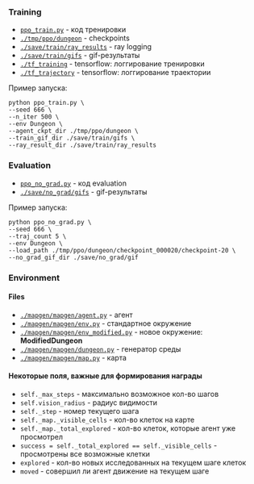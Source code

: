 ### Training 

- [`ppo_train.py`](ppo_train.py) - код тренировки
- [`./tmp/ppo/dungeon`](./tmp/ppo/dungeon) - checkpoints
- [`./save/train/ray_results`](./save/train/ray_results) - ray logging
- [`./save/train/gifs`](./save/train/gifs) - gif-результаты
- [`./tf_training`](./tf_training) - tensorflow: логгирование тренировки
- [`./tf_trajectory`](./tf_trajectory) - tensorflow: логгирование траектории

Пример запуска:

```
python ppo_train.py \
--seed 666 \
--n_iter 500 \
--env Dungeon \
--agent_ckpt_dir ./tmp/ppo/dungeon \
--train_gif_dir ./save/train/gifs \
--ray_result_dir ./save/train/ray_results
```


### Evaluation 

- [`ppo_no_grad.py`](ppo_no_grad.py) - код evaluation
- [`./save/no_grad/gifs`](./save/no_grad/gifs) - gif-результаты 

Пример запуска:

```
python ppo_no_grad.py \
--seed 666 \
--traj_count 5 \
--env Dungeon \
--load_path ./tmp/ppo/dungeon/checkpoint_000020/checkpoint-20 \
--no_grad_gif_dir ./save/no_grad/gif
```


### Environment


#### Files

- [`./mapgen/mapgen/agent.py`](./mapgen/mapgen/agent.py) - агент
- [`./mapgen/mapgen/env.py`](./mapgen/mapgen/env.py) - стандартное окружение
- [`./mapgen/mapgen/env_modified.py`](./mapgen/mapgen/env_modified.py) - новое окружение: **ModifiedDungeon**
- [`./mapgen/mapgen/dungeon.py`](./mapgen/mapgen/dungeon.py) - генератор среды
- [`./mapgen/mapgen/map.py`](./mapgen/mapgen/map.py) - карта


#### Некоторые поля, важные для формирования награды

- `self._max_steps` - максимально возможное кол-во шагов
- `self.vision_radius` - радиус видимости
- `self._step` - номер текущего шага
- `self._map._visible_cells` - кол-во клеток на карте
- `self._map._total_explored` - кол-во клеток, которые агент уже просмотрел
- `success = self._total_explored == self._visible_cells` - просмотрены все возможные клетки
- `explored` - кол-во новых исследованных на текущем шаге клеток
- `moved` - совершил ли агент движение на текущем шаге



